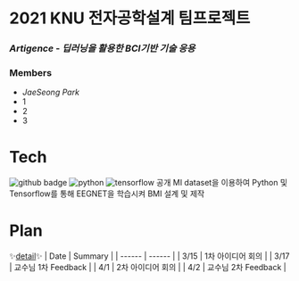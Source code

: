 # 2021 KNU 전자공학설계 팀프로젝트
### _Artigence_ - _딥러닝을 활용한 BCI기반 기술 응용_
### Members 
- _JaeSeong Park_ 
- 1
- 2
- 3

# Tech
![github badge](http://img.shields.io/badge/-Github-black?style=flat-square&logo=github)     ![python](https://img.shields.io/badge/Python-3766AB?style=flat-square&logo=Python&logoColor=white) ![tensorflow](https://img.shields.io/badge/Tensorflow-orange?style=flat-square&logo=Tensorflow&logoColor=white) 
공개 MI dataset을 이용하여 Python 및 Tensorflow를 통해 EEGNET을 학습시켜 BMI 설계 및 제작 
# Plan 

✨[detail](http://https://github.com/KNU-BrainAI-Capstone2021/Artigence/tree/master/Plan)✨
| Date | Summary |
| ------ | ------ |
| 3/15 | 1차 아이디어 회의 |
| 3/17 | 교수님 1차 Feedback |
| 4/1 | 2차 아이디어 회의 |
| 4/2 | 교수님 2차 Feedback |
